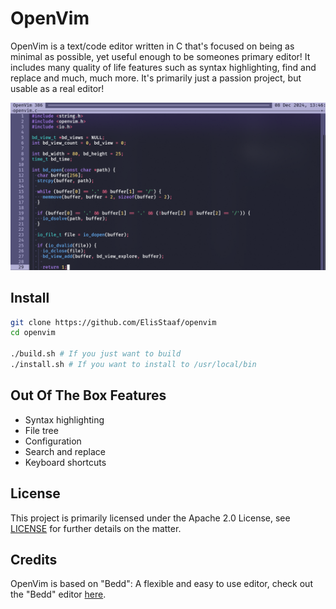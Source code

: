 # OpenVim
OpenVim is a text/code editor written in C that's focused on being as minimal
as possible, yet useful enough to be someones primary editor! It includes many
quality of life features such as syntax highlighting, find and replace and much,
much more. It's primarily just a passion project, but usable as a real editor!

[![OpenVim](https://raw.githubusercontent.com/ElisStaaf/openvim/main/prod/code.png)](/)

## Install
```sh
git clone https://github.com/ElisStaaf/openvim
cd openvim

./build.sh # If you just want to build
./install.sh # If you want to install to /usr/local/bin
```

## Out Of The Box Features
* Syntax highlighting
* File tree
* Configuration
* Search and replace
* Keyboard shortcuts

## License
This project is primarily licensed under the Apache 2.0 License, see [LICENSE](/LICENSE)
for further details on the matter.

## Credits
OpenVim is based on "Bedd": A flexible and easy to use
editor, check out the "Bedd" editor [here](https://github.com/segfaultdev/bedd).
